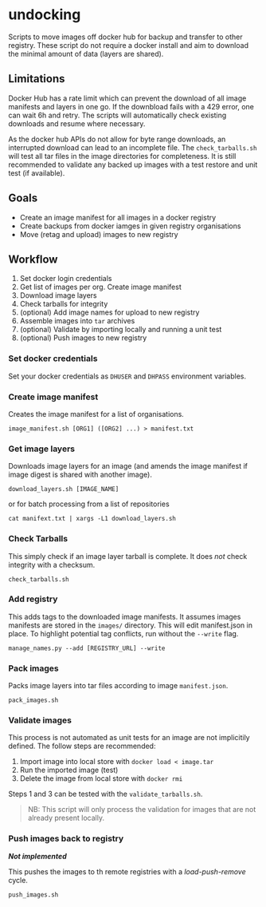 # undocking
Scripts to move images off docker hub for backup and transfer to other registry.
These script do not require a docker install and aim to download the minimal amount of data (layers are shared).


## Limitations
Docker Hub has a rate limit which can prevent the download of all image manifests and layers in one go. If the downbload fails with a 429 error, one can wait 6h and retry. The scripts will automatically check existing downloads and resume where necessary.

As the docker hub APIs do not allow for byte range downloads, an interrupted download can lead to an incomplete file. The `check_tarballs.sh` will test all tar files in the image directories for completeness. It is still recommended to validate any backed up images with a test restore and unit test (if available).

## Goals

- Create an image manifest for all images in a docker registry
- Create backups from docker iamges in given registry organisations
- Move (retag and upload) images to new registry


## Workflow

1. Set docker login credentials
2. Get list of images per org. Create image manifest
3. Download image layers
4. Check tarballs for integrity
5. (optional) Add image names for upload to new registry
6. Assemble images into `tar` archives
7. (optional) Validate by importing locally and running a unit test
8. (optional) Push images to new registry

### Set docker credentials
Set your docker credentials as `DHUSER` and `DHPASS` environment variables. 

### Create image manifest
Creates the image manifest for a list of organisations.

`image_manifest.sh [ORG1] ([ORG2] ...) > manifest.txt`

### Get image layers
Downloads image layers for an image (and amends the image manifest if image digest is shared with another image).

`download_layers.sh [IMAGE_NAME]`

or for batch processing from a list of repositories

`cat manifext.txt | xargs -L1 download_layers.sh`

### Check Tarballs

This simply check if an image layer tarball is complete. It does _not_ check integrity with a checksum.

`check_tarballs.sh`

### Add registry

This adds tags to the downloaded image manifests. It assumes images manifests are stored in the `images/` directory.
This will edit manifest.json in place. To highlight potential tag conflicts, run without the `--write` flag.

`manage_names.py --add [REGISTRY_URL] --write`

### Pack images

Packs image layers into tar files according to image `manifest.json`.

`pack_images.sh`

### Validate images
This process is not automated as unit tests for an image are not implicitily defined. The follow steps are recommended:

1. Import image into local store with `docker load < image.tar`
2. Run the imported image (test)
3. Delete the image from local store with `docker rmi`

Steps 1 and 3 can be tested with the `validate_tarballs.sh`.
> NB: This script will only process the validation for images that are not already present locally.

### Push images back to registry

***Not implemented***

This pushes the images to th remote registries with a _load-push-remove_ cycle.

`push_images.sh`